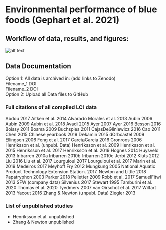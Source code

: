 # Environmental performance of blue foods (Gephart et al. 2021)

## Workflow of data, results, and figures:
![alt text](https://github.com/jagephart/FishPrint/blob/master/BFA-analysis-diagram-README.png)

## Data Documentation
Option 1: All data is archived in: (add links to Zenodo)  
Filename_1 DOI  
Filename_2 DOI  
Option 2: Upload all Data files to GitHub

### Full citations of all compiled LCI data
Abdou 2017
Aitken et al. 2014
Alvarado Morales et al. 2013
Aubin 2006
Aubin 2009
Aubin et al. 2018
Avadi 2015
Ayer 2007
Ayer 2016
Besson 2016
Boissy 2011
Bosma 2009
Buchspies 2011
CajasDeGliniewicz 2016
Cao 2011
Chen 2015
Chinese yearbook 2019
Dekamin 2015
dOrbcastel 2009
Ellingsen 2006
Feng et al. 2017
GarciaGarcia 2016
Gronroos 2006
Henriksson et al. (unpubl. Data)
Henriksson et al. 2009
Henriksson et al. 2015
Henriksson et al. 2017
Henriksson et al. 2019
Hognes 2014
Huysveld 2013
Iribarren 2010a
Iribarren 2010b
Iribarren 2010c
Jerbi 2012
Kluts 2012
Liu 2016
Liu et al. 2017
Lourguioui 2017
Lourguioui et al. 2017
Marin et al. 2019
Medeiros 2017
Meyhoff Fry 2012
Mungkung 2005
National Aquatic Product Technology Extension Station. 2017.
Newton and Little 2018
Papatryphon 2003
Parker 2018
Pelletier 2009
Robb et al. 2017
SamuelFitwi 2013
SFW (company data)
Silvenius 2017
Stewart 1995
Tamburini et al. 2020
Thomas et al. 2020
Tyedmers 2007
van Oirschot et al. 2017
Wilfart 2013
Yacout 2016
Zhang & Newton (unpubl. Data)
Ziegler 2013

### List of unpublished studies
* Henriksson et al. unpublished
* Zhang & Newton unpublished
